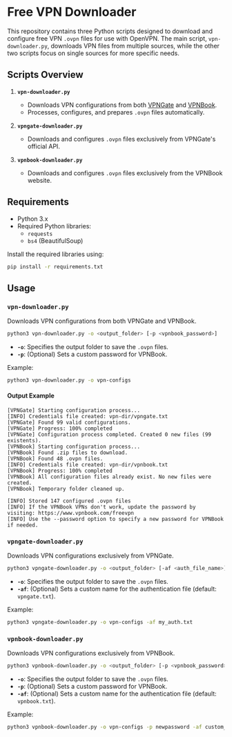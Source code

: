 
# Free VPN Downloader 

This repository contains three Python scripts designed to download and configure free VPN `.ovpn` files for use with OpenVPN. The main script, `vpn-downloader.py`, downloads VPN files from multiple sources, while the other two scripts focus on single sources for more specific needs.

## Scripts Overview

1. **`vpn-downloader.py`** 
   - Downloads VPN configurations from both [VPNGate](http://www.vpngate.net/) and [VPNBook](https://www.vpnbook.com/freevpn).
   - Processes, configures, and prepares `.ovpn` files automatically.

2. **`vpngate-downloader.py`**
   - Downloads and configures `.ovpn` files exclusively from VPNGate's official API.

3. **`vpnbook-downloader.py`**
   - Downloads and configures `.ovpn` files exclusively from the VPNBook website.

## Requirements

- Python 3.x
- Required Python libraries:
  - `requests`
  - `bs4` (BeautifulSoup)


Install the required libraries using:

```bash
pip install -r requirements.txt
```

## Usage

### `vpn-downloader.py`

Downloads VPN configurations from both VPNGate and VPNBook.

```bash
python3 vpn-downloader.py -o <output_folder> [-p <vpnbook_password>]
```

- **`-o`**: Specifies the output folder to save the `.ovpn` files.
- **`-p`**: (Optional) Sets a custom password for VPNBook.

Example:

```bash
python3 vpn-downloader.py -o vpn-configs
```


#### Output Example

```
[VPNGate] Starting configuration process...
[INFO] Credentials file created: vpn-dir/vpngate.txt
[VPNGate] Found 99 valid configurations.
[VPNGate] Progress: 100% completed
[VPNGate] Configuration process completed. Created 0 new files (99 existents).
[VPNBook] Starting configuration process...
[VPNBook] Found .zip files to download.
[VPNBook] Found 48 .ovpn files.
[INFO] Credentials file created: vpn-dir/vpnbook.txt
[VPNBook] Progress: 100% completed
[VPNBook] All configuration files already exist. No new files were created.
[VPNBook] Temporary folder cleaned up.

[INFO] Stored 147 configured .ovpn files
[INFO] If the VPNBook VPNs don't work, update the password by visiting: https://www.vpnbook.com/freevpn
[INFO] Use the --password option to specify a new password for VPNBook if needed.
```

### `vpngate-downloader.py`

Downloads VPN configurations exclusively from VPNGate.

```bash
python3 vpngate-downloader.py -o <output_folder> [-af <auth_file_name>]
```

- **`-o`**: Specifies the output folder to save the `.ovpn` files.
- **`-af`**: (Optional) Sets a custom name for the authentication file (default: `vpngate.txt`).

Example:

```bash
python3 vpngate-downloader.py -o vpn-configs -af my_auth.txt
```

### `vpnbook-downloader.py`

Downloads VPN configurations exclusively from VPNBook.

```bash
python3 vpnbook-downloader.py -o <output_folder> [-p <vpnbook_password>] [-af <auth_file_name>]
```

- **`-o`**: Specifies the output folder to save the `.ovpn` files.
- **`-p`**: (Optional) Sets a custom password for VPNBook.
- **`-af`**: (Optional) Sets a custom name for the authentication file (default: `vpnbook.txt`).

Example:

```bash
python3 vpnbook-downloader.py -o vpn-configs -p newpassword -af custom_auth.txt
```

